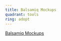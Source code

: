 ```yaml
---
title: Balsamiq Mockups
quadrant: tools
ring: adopt
---
```


[Balsamiq Mockups](https://balsamiq.com/)
